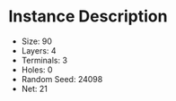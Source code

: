 # Instance Description

* Size: 90
* Layers: 4
* Terminals: 3
* Holes: 0
* Random Seed: 24098
* Net: 21
